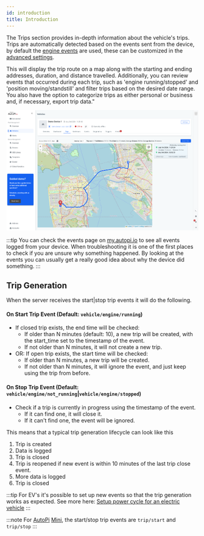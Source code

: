 ```yaml
---
id: introduction
title: Introduction
---
```


The Trips section provides in-depth information about the vehicle's trips. 
Trips are automatically detected based on the events sent from the device, by default the 
[engine events](/cloud/device_management/events/vehicle.md#engine-events) are used, these can be customized in the 
[advanced settings](/cloud/device_management/advanced_settings/autopi_tmu_cm4/trip.md#event).

This will display the trip route on a map along with the starting and ending addresses, duration, and distance travelled. 
Additionally, you can review events that occurred during each trip, such as 'engine running/stopped' and 'position moving/standstill'
and filter trips based on the desired date range. 
You also have the option to categorize trips as either personal or business and, if necessary, export trip data." 

![Trip example](/img/cloud/fleet_management/vehicles/trips/intro/trip_demo_example_1.png)

:::tip
You can check the events page on [my.autopi.io](https://my.autopi.io) to see all events logged from your device. When troubleshooting it is one of the first places to check if you are unsure why something happened. By looking at the events you can usually get a really good idea about why the device did something.
:::

## Trip Generation

When the server receives the start|stop trip events it will do the following.

#### On Start Trip Event (Default: `vehicle/engine/running`)
   * If closed trip exists, the end time will be checked:
     * If older than N minutes (default: 10), a new trip will be created, with the start_time set to the timestamp of the event.
     * If not older than N minutes, it will not create a new trip.
   * OR: If open trip exists, the start time will be checked:
     * If older than N minutes, a new trip will be created.
     * If not older than N minutes, it will ignore the event, and just keep using the trip from before.

#### On Stop Trip Event (Default: `vehicle/engine/not_running`|`vehicle/engine/stopped`)
   * Check if a trip is currently in progress using the timestamp of the event.
     * If it can find one, it will close it.
     * If it can't find one, the event will be ignored.

This means that a typical trip generation lifecycle can look like this

1. Trip is created
2. Data is logged
3. Trip is closed
4. Trip is reopened if new event is within 10 minutes of the last trip close event.
5. More data is logged
6. Trip is closed

:::tip
For EV's it's possible to set up new events so that the trip generation works as expected.
See more here: [Setup power cycle for an electric vehicle](/getting_started/electric_vehicles/power-cycle-for-electric-vehicles/)
:::

:::note
For [AutoPi](https://www.autopi.io) [Mini](https://www.autopi.io/hardware/autopi-mini), the start/stop trip events are `trip/start` and `trip/stop`
:::
